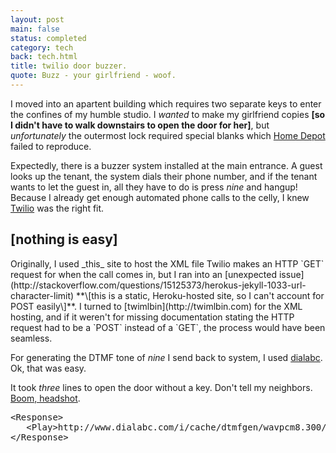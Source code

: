```yaml
---
layout: post
main: false
status: completed
category: tech
back: tech.html
title: twilio door buzzer.
quote: Buzz - your girlfriend - woof.
---
```


I moved into an apartent building which requires two separate keys to enter the confines of my humble studio. I _wanted_ to make my girlfriend copies **\[so I didn't have to walk downstairs to open the door for her\]**, but _unfortunately_ the outermost lock required special blanks which [Home Depot](http://homedepot.com) failed to reproduce. 

Expectedly, there is a buzzer system installed at the main entrance. A guest looks up the tenant, the system dials their phone number, and if the tenant wants to let the guest in, all they have to do is press _nine_ and hangup! Because I already get enough automated phone calls to the celly, I knew [Twilio](http://twilio.com) was the right fit.

<h2>[nothing is easy]</h2>
Originally, I used _this_ site to host the XML file Twilio makes an HTTP `GET` request for when the call comes in, but I ran into an [unexpected issue](http://stackoverflow.com/questions/15125373/herokus-jekyll-1033-url-character-limit) **\[this is a static, Heroku-hosted site, so I can't account for POST easily\]**. I turned to [twimlbin](http://twimlbin.com) for the XML hosting, and if it weren't for missing documentation stating the HTTP request had to be a `POST` instead of a `GET`, the process would have been seamless.

For generating the DTMF tone of _nine_ I send back to system, I used [dialabc](http://www.dialabc.com). Ok, that was easy.

It took _three_ lines to open the door without a key. Don't tell my neighbors. [Boom, headshot](http://knowyourmeme.com/memes/boom-headshot).

<div class="snippet">
   <pre class="prettyprint linenums languague-xml">
&lt;Response&gt;
   &lt;Play&gt;http://www.dialabc.com/i/cache/dtmfgen/wavpcm8.300/9.wav&lt;/Play&gt;
&lt;/Response&gt;
   </pre>
</div>